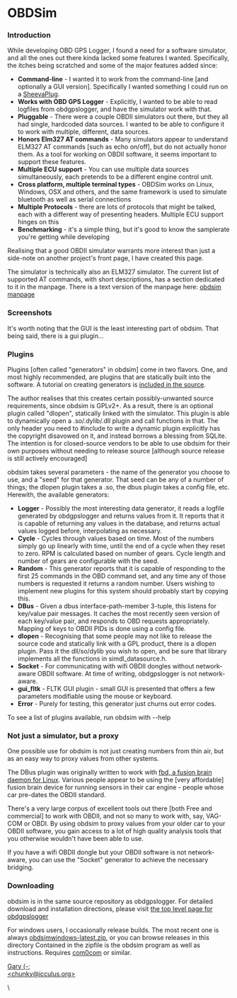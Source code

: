 # OBDSim

### Introduction

While developing OBD GPS Logger, I found a need for a software simulator, and all the ones out there kinda lacked some features I wanted. Specifically, the itches being scratched and some of the major features added since:

* **Command-line** - I wanted it to work from the command-line \[and optionally a GUI version]. Specifically I wanted something I could run on a [SheevaPlug](http://www.plugcomputer.org/).
* **Works with OBD GPS Logger** - Explicitly, I wanted to be able to read logfiles from obdgpslogger, and have the simulator work with that.
* **Pluggable** - There were a couple OBDII simulators out there, but they all had single, hardcoded data sources. I wanted to be able to configure it to work with multiple, different, data sources.
* **Honors Elm327 AT commands** - Many simulators appear to understand ELM327 AT commands \[such as echo on/off], but do not actually honor them. As a tool for working on OBDII software, it seems important to support these features.
* **Multiple ECU support** - You can use multiple data sources simultaneously, each pretends to be a different engine control unit.
* **Cross platform, multiple terminal types** - OBDSim works on Linux, Windows, OSX and others, and the same framework is used to simulate bluetooth as well as serial connections
* **Multiple Protocols** - there are lots of protocols that might be talked, each with a different way of presenting headers. Multiple ECU support hinges on this
* **Benchmarking** - it's a simple thing, but it's good to know the samplerate you're getting while developing

Realising that a good OBDII simulator warrants more interest than just a side-note on another project's front page, I have created this page.

The simulator is technically also an ELM327 simulator. The current list of supported AT commands, with short descriptions, has a section dedicated to it in the manpage. There is a text version of the manpage here: [obdsim manpage](http://icculus.org/obdgpslogger/manpages/render/obdsim.txt)

### Screenshots

It's worth noting that the GUI is the least interesting part of obdsim. That being said, there is a gui plugin...

### Plugins

Plugins \[often called "generators" in obdsim] come in two flavors. One, and most highly recommended, are plugins that are statically built into the software. A tutorial on creating generators is [included in the source](http://svn.icculus.org/obdgpslogger/trunk/src/sim/generators/README.generator?view=markup).

The author realises that this creates certain possibly-unwanted source requirements, since obdsim is GPLv2+. As a result, there is an optional plugin called "dlopen", statically linked with the simulator. This plugin is able to dynamically open a .so/.dylib/.dll plugin and call functions in that. The only header you need to #include to write a dynamic plugin explicitly has the copyright disavowed on it, and instead borrows a blessing from SQLite. The intention is for closed-source vendors to be able to use obdsim for their own purposes without needing to release source \[although source release is still actively encouraged]

obdsim takes several parameters - the name of the generator you choose to use, and a "seed" for that generator. That seed can be any of a number of things; the dlopen plugin takes a .so, the dbus plugin takes a config file, etc. Herewith, the available generators:

* **Logger** - Possibly the most interesting data generator, it reads a logfile generated by obdgpslogger and returns values from it. It reports that it is capable of returning any values in the database, and returns actual values logged before, interpolating as necessary.
* **Cycle** - Cycles through values based on time. Most of the numbers simply go up linearly with time, until the end of a cycle when they reset to zero. RPM is calculated based on number of gears. Cycle length and number of gears are configurable with the seed.
* **Random** - This generator reports that it is capable of responding to the first 25 commands in the OBD command set, and any time any of those numbers is requested it returns a random number. Users wishing to implement new plugins for this system should probably start by copying this.
* **DBus** - Given a dbus interface-path-member 3-tuple, this listens for key/value pair messages. It caches the most recently seen version of each key/value pair, and responds to OBD requests appropriately. Mapping of keys to OBDII PIDs is done using a config file.
* **dlopen** - Recognising that some people may not like to release the source code and statically link with a GPL product, there is a dlopen plugin. Pass it the dll/so/dylib you wish to open, and be sure that library implements all the functions in simdl\_datasource.h.
* **Socket** - For communicating with wifi OBDII dongles without network-aware OBDII software. At time of writing, obdgpslogger is not network-aware.
* **gui\_fltk** - FLTK GUI plugin - small GUI is presented that offers a few parameters modifiable using the mouse or keyboard.
* **Error** - Purely for testing, this generator just churns out error codes.

To see a list of plugins available, run obdsim with --help

### Not just a simulator, but a proxy

One possible use for obdsim is not just creating numbers from thin air, but as an easy way to proxy values from other systems.

The DBus plugin was originally written to work with [fbd, a fusion brain daemon for Linux](http://www.mp3car.com/vbulletin/fusion-brain/129622-fusion-brain-program-linux.html). Various people appear to be using the \[very affordable] fusion brain device for running sensors in their car engine - people whose car pre-dates the OBDII standard.

There's a very large corpus of excellent tools out there \[both Free and commercial] to work with OBDII, and not so many to work with, say, VAG-COM or OBDI. By using obdsim to proxy values from your older car to your OBDII software, you gain access to a lot of high quality analysis tools that you otherwise wouldn't have been able to use.

If you have a wifi OBDII dongle but your OBDII software is not network-aware, you can use the "Socket" generator to achieve the necessary bridging.

### Downloading

obdsim is in the same source repository as obdgpslogger. For detailed download and installation directions, please visit [the top level page for obdgpslogger](broken-reference)

For windows users, I occasionally release builds. The most recent one is always [obdsimwindows-latest.zip](broken-reference), or you can browse releases in this directory Contained in the zipfile is the obdsim program as well as instructions. Requires [com0com](http://com0com.sourceforge.net/) or similar.

[Gary (-;\
\<chunky@icculus.org>](mailto:chunky@icculus.org)

\

